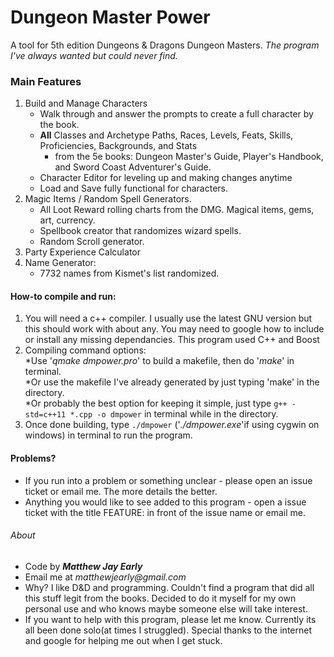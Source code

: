 # Dungeon Master Power
A tool for 5th edition Dungeons & Dragons Dungeon Masters.
_The program I've always wanted but could never find._


### Main Features

1. Build and Manage Characters
    * Walk through and answer the prompts to create a full character by the book.
    * **All** Classes and Archetype Paths, Races, Levels, Feats, Skills, Proficiencies, Backgrounds, and Stats
        * from the 5e books: Dungeon Master's Guide, Player's Handbook, and Sword Coast Adventurer's Guide.
    * Character Editor for leveling up and making changes anytime
    * Load and Save fully functional for characters.
2. Magic Items / Random Spell Generators.
    * All Loot Reward rolling charts from the DMG. Magical items, gems, art, currency.  
    * Spellbook creator that randomizes wizard spells.
    * Random Scroll generator.
3. Party Experience Calculator
4. Name Generator: 
    * 7732 names from Kismet's list randomized.


#### How-to compile and run:

1. You will need a c++ compiler. I usually use the latest GNU version but this should work with about any. You may need to google how to include or install any missing dependancies. This program used C++ and Boost
2. Compiling command options:  
    *Use '_qmake dmpower.pro_' to build a makefile, then do '_make_' in terminal.  
    *Or use the makefile I've already generated by just typing 'make' in the directory.   
    *Or probably the best option for keeping it simple, just type ```g++ -std=c++11 *.cpp -o dmpower``` in terminal while in the directory.  
3. Once done building, type ```./dmpower``` ('_./dmpower.exe_'if using cygwin on windows) in terminal to run the program.

#### Problems?

* If you run into a problem or something unclear - please open an issue ticket or email me. The more details the better.
* Anything you would like to see added to this program - open a issue ticket with the title FEATURE: in front of the issue name or email me.

###### About
* Code by 
**_Matthew Jay Early_** 
* Email me at 
_matthewjearly@gmail.com_
* Why? I like D&D and programming. Couldn't find a program that did all this stuff legit from the books. Decided to do it myself for my own personal use and who knows maybe someone else will take interest.
* If you want to help with this program, please let me know. Currently its all been done solo(at times I struggled). Special thanks to the internet and google for helping me out when I get stuck.
